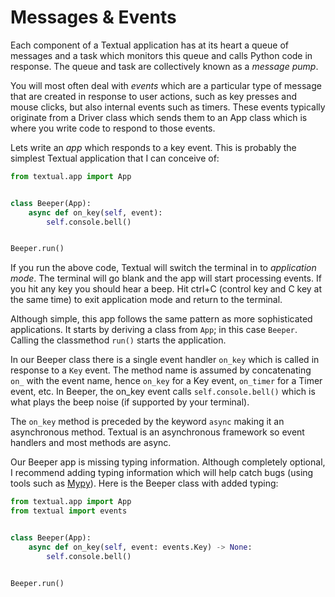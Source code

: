 # Messages & Events

Each component of a Textual application has at its heart a queue of messages and a task which monitors this queue and calls Python code in response. The queue and task are collectively known as a _message pump_.

You will most often deal with _events_ which are a particular type of message that are created in response to user actions, such as key presses and mouse clicks, but also internal events such as timers. These events typically originate from a Driver class which sends them to an App class which is where you write code to respond to those events.

Lets write an _app_ which responds to a key event. This is probably the simplest Textual application that I can conceive of:

```python
from textual.app import App


class Beeper(App):
    async def on_key(self, event):
        self.console.bell()


Beeper.run()
```

If you run the above code, Textual will switch the terminal in to _application mode_. The terminal will go blank and the app will start processing events. If you hit any key you should hear a beep. Hit ctrl+C (control key and C key at the same time) to exit application mode and return to the terminal.

Although simple, this app follows the same pattern as more sophisticated applications. It starts by deriving a class from `App`; in this case `Beeper`. Calling the classmethod `run()` starts the application.

In our Beeper class there is a single event handler `on_key` which is called in response to a `Key` event. The method name is assumed by concatenating `on_` with the event name, hence `on_key` for a Key event, `on_timer` for a Timer event, etc. In Beeper, the on_key event calls `self.console.bell()` which is what plays the beep noise (if supported by your terminal).

The `on_key` method is preceded by the keyword `async` making it an asynchronous method. Textual is an asynchronous framework so event handlers and most methods are async.

Our Beeper app is missing typing information. Although completely optional, I recommend adding typing information which will help catch bugs (using tools such as [Mypy](https://mypy.readthedocs.io/en/stable/)). Here is the Beeper class with added typing:

```python
from textual.app import App
from textual import events


class Beeper(App):
    async def on_key(self, event: events.Key) -> None:
        self.console.bell()


Beeper.run()
```
